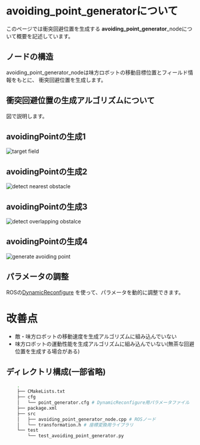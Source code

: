 # avoiding_point_generatorについて
このページでは衝突回避位置を生成する **avoiding_point_generator**_nodeについて概要を記述しています。


## ノードの構造

avoiding_point_generator_nodeは味方ロボットの移動目標位置とフィールド情報をもとに、
衝突回避位置を生成します。

## 衝突回避位置の生成アルゴリズムについて

図で説明します。

## avoidingPointの生成1
![target field](https://github.com/SSL-Roots/CON-SAI/blob/Images/Images/avoidingPoint1.png "target field")

## avoidingPointの生成2
![detect nearest obstacle](https://github.com/SSL-Roots/CON-SAI/blob/Images/Images/avoidingPoint2.png "detect nearest obstacle")

## avoidingPointの生成3
![detect overlapping obstalce](https://github.com/SSL-Roots/CON-SAI/blob/Images/Images/avoidingPoint3.png "detect overlapping obstacle")

## avoidingPointの生成4
![generate avoiding point](https://github.com/SSL-Roots/CON-SAI/blob/Images/Images/avoidingPoint4.png "generate avoiding point")


## パラメータの調整
ROSの[DynamicReconfigure](http://wiki.ros.org/ja/dynamic_reconfigure/Tutorials)
を使って、パラメータを動的に調整できます。

# 改善点

- 敵・味方ロボットの移動速度を生成アルゴリズムに組み込んでいない
- 味方ロボットの運動性能を生成アルゴリズムに組み込んでいない(無茶な回避位置を生成する場合がある)


## ディレクトリ構成(一部省略)
```zsh
    .
    ├── CMakeLists.txt
    ├── cfg
    │   └── point_generator.cfg # DynamicReconfigure用パラメータファイル
    ├── package.xml
    ├── src
    │   ├── avoiding_point_generator_node.cpp # ROSノード
    │   └── transformation.h # 座標変換用ライブラリ
    └── test
        └── test_avoiding_point_generator.py
```
